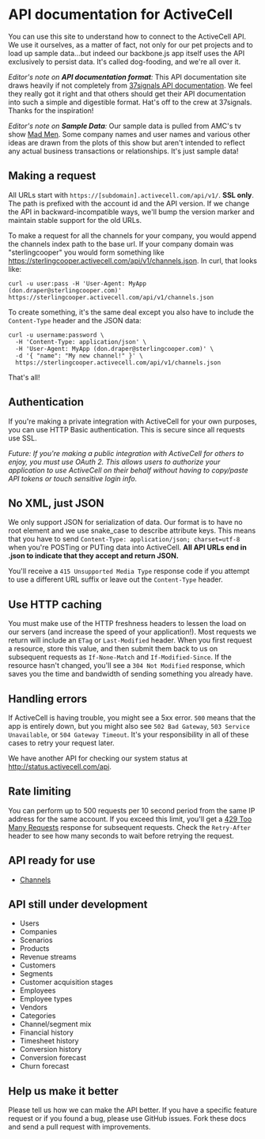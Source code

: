 API documentation for ActiveCell
================================

You can use this site to understand how to connect to the ActiveCell API. We use it ourselves, as a matter of fact, not only for our pet projects and to load up sample data...but indeed our backbone.js app itself uses the API exclusively to persist data. It's called dog-fooding, and we're all over it.

_Editor's note on **API documentation format**:_ This API documentation site draws heavily if not completely from [37signals API documentation](https://github.com/37signals/api). We feel they really got it right and that others should get their API documentation into such a simple and digestible format. Hat's off to the crew at 37signals. Thanks for the inspiration!

_Editor's note on **Sample Data**:_ Our sample data is pulled from AMC's tv show [Mad Men](http://en.wikipedia.org/wiki/Mad_Men). Some company names and user names and various other ideas are drawn from the plots of this show but aren't intended to reflect any actual business transactions or relationships. It's just sample data!

Making a request
----------------

All URLs start with `https://[subdomain].activecell.com/api/v1/`. **SSL only**. The path is prefixed with the account id and the API version. If we change the API in backward-incompatible ways, we'll bump the version marker and maintain stable support for the old URLs.

To make a request for all the channels for your company, you would append the channels index path to the base url. If your company domain was "sterlingcooper" you would form something like https://sterlingcooper.activecell.com/api/v1/channels.json. In curl, that looks like:

```shell
curl -u user:pass -H 'User-Agent: MyApp (don.draper@sterlingcooper.com)' https://sterlingcooper.activecell.com/api/v1/channels.json
```

To create something, it's the same deal except you also have to include the `Content-Type` header and the JSON data:

```shell
curl -u username:password \
  -H 'Content-Type: application/json' \
  -H 'User-Agent: MyApp (don.draper@sterlingcooper.com)' \
  -d '{ "name": "My new channel!" }' \
  https://sterlingcooper.activecell.com/api/v1/channels.json
```

That's all!


Authentication
--------------

If you're making a private integration with ActiveCell for your own purposes, you can use HTTP Basic authentication. This is secure since all requests use SSL.

_Future: If you're making a public integration with ActiveCell for others to enjoy, you must use OAuth 2. This allows users to authorize your application to use ActiveCell on their behalf without having to copy/paste API tokens or touch sensitive login info._


No XML, just JSON
-----------------

We only support JSON for serialization of data. Our format is to have no root element and we use snake\_case to describe attribute keys. This means that you have to send `Content-Type: application/json; charset=utf-8` when you're POSTing or PUTing data into ActiveCell. **All API URLs end in .json to indicate that they accept and return JSON.**

You'll receive a `415 Unsupported Media Type` response code if you attempt to use a different URL suffix or leave out the `Content-Type` header.

Use HTTP caching
----------------

You must make use of the HTTP freshness headers to lessen the load on our servers (and increase the speed of your application!). Most requests we return will include an `ETag` or `Last-Modified` header. When you first request a resource, store this value, and then submit them back to us on subsequent requests as `If-None-Match` and `If-Modified-Since`. If the resource hasn't changed, you'll see a `304 Not Modified` response, which saves you the time and bandwidth of sending something you already have.


Handling errors
---------------

If ActiveCell is having trouble, you might see a 5xx error. `500` means that the app is entirely down, but you might also see `502 Bad Gateway`, `503 Service Unavailable`, or `504 Gateway Timeout`. It's your responsibility in all of these cases to retry your request later. 

We have another API for checking our system status at http://status.activecell.com/api.


Rate limiting
-------------

You can perform up to 500 requests per 10 second period from the same IP address for the same account. If you exceed this limit, you'll get a [429 Too Many Requests](http://tools.ietf.org/html/draft-nottingham-http-new-status-02#section-4) response for subsequent requests. Check the `Retry-After` header to see how many seconds to wait before retrying the request.



API ready for use
-----------------

* [Channels](https://github.com/profitably/activecell-api/blob/master/sections/channels.md)


API still under development
---------------------------

* Users
* Companies
* Scenarios
* Products
* Revenue streams
* Customers
* Segments
* Customer acquisition stages
* Employees
* Employee types
* Vendors
* Categories
* Channel/segment mix
* Financial history
* Timesheet history
* Conversion history
* Conversion forecast
* Churn forecast


Help us make it better
----------------------

Please tell us how we can make the API better. If you have a specific feature request or if you found a bug, please use GitHub issues. Fork these docs and send a pull request with improvements.
